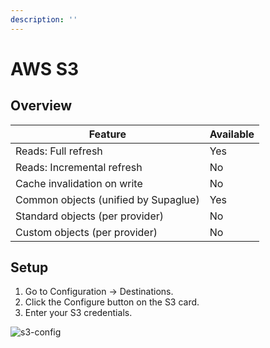 ```yaml
---
description: ''
---
```


# AWS S3

## Overview

| Feature                              | Available |
| ------------------------------------ | --------- |
| Reads: Full refresh                  | Yes       |
| Reads: Incremental refresh           | No        |
| Cache invalidation on write          | No        |
| Common objects (unified by Supaglue) | Yes       |
| Standard objects (per provider)      | No        |
| Custom objects (per provider)        | No        |

## Setup

1. Go to Configuration -> Destinations.
2. Click the Configure button on the S3 card.
3. Enter your S3 credentials.

![s3-config](/img/s3_form.png)
